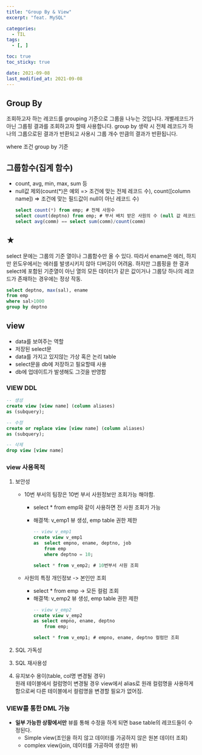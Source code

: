 ```yaml
---
title: "Group By & View"
excerpt: "feat. MySQL"

categories:
  - TIL
tags:
  - [, ]

toc: true
toc_sticky: true

date: 2021-09-08
last_modified_at: 2021-09-08
---
```


## Group By

조회하고자 하는 레코드를 grouping 기준으로 그룹을 나누는 것입니다. 개별레코드가 아닌 그룹핑 결과를 조회하고자 할때 사용합니다. group by 생략 시 전체 레코드가 하나의 그룹으로된 결과가 반환되고 사용시 그룹 개수 만큼의 결과가 반환됩니다.

where 조건
group by 기준

## 그룹함수(집계 함수)

- count, avg, min, max, sum 등
- null값 제외(count(\*)은 예외 => 조건에 맞는 전체 레코드 수), count([column name]) => 조건에 맞는 필드값이 null이 아닌 레코드 수)
  ```sql
  select count(*) from emp; # 전체 사원수
  select count(deptno) from emp; # 부서 배치 받은 사원의 수 (null 값 레코드 제외)
  select avg(comm) == select sum(comm)/count(comm)
  ```

## ★

select 문에는 그룹의 기준 열이나 그룹함수만 올 수 있다. 따라서 ename은 에러, 하지만 윈도우에서는 에러를 발생시키지 않아 디버깅이 어려움.
하지만 그룹핑을 한 결과 select에 포함된 기준열이 아닌 열의 모든 데이터가 같은 값이거나 그룹당 하나의 레코드가 존재하는 경우에는 정상 작동.

```sql
select deptno, max(sal), ename
from emp
where sal>1000
group by deptno
```

## view

- data를 보여주는 역할
- 저장된 select문
- data를 가지고 있지않는 가상 혹은 논리 table
- select문을 db에 저장하고 필요할때 사용
- db에 업데이트가 발생해도 그것을 반영함

### VIEW DDL

```sql
-- 생성
create view [view name] (column aliases)
as (subquery);

-- 수정
create or replace view [view name] (column aliases)
as (subquery);

-- 삭제
drop view [view name]
```

### view 사용목적

1. 보안성

   - 10번 부서의 팀장은 10번 부서 사원정보만 조회가능 해야함.

     - select \* from emp와 같이 사용하면 전 사원 조회가 가능
     - 해결책: v_emp1 뷰 생성, emp table 권한 제한

       ```sql
       -- view v_emp1
       create view v_emp1
       as  select empno, ename, deptno, job
           from emp
           where deptno = 10;

       select * from v_emp2; # 10번부서 사원 조회
       ```

   - 사원의 특정 개인정보 -> 본인만 조회
     - select \* from emp -> 모든 컬럼 조회
     - 해결책: v_emp2 뷰 생성, emp table 권한 제한
       ```sql
       -- view v_emp2
       create view v_emp2
       as select empno, ename, deptno
           from emp;

       select * from v_emp1; # empno, ename, deptno 컬럼만 조회
       ```

2. SQL 가독성
3. SQL 재사용성
4. 유지보수 용이(table, col명 변경될 경우)  
   원래 테이블에서 컬럼명이 변경될 경우 view에서 alias로 원래 컬럼명을 사용하게 함으로써 다른 테이블에서 컬럼명을 변경할 필요가 없어짐.

### VIEW를 통한 DML 가능

- **일부 가능한 상황에서만** 뷰를 통해 수정을 하게 되면 base table의 레코드들이 수정된다.
  - Simple view(조인을 하지 않고 데이터를 가공하지 않은 원본 데이터 조회)
  - complex view(join, 데이터를 가공하여 생성한 뷰)
